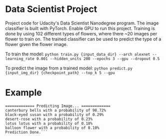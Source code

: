 # Data Scientist Project

Project code for Udacity's Data Scientist Nanodegree program. The image classifier is built with PyTorch. Enable GPU to run this project. Training is done by using 102 different types of flowers, where there ~20 images per flower to train on. The trained classifier can be used to predict the type of a flower given the flower image. 

To train the model: 
`python train.py {input_data_dir} --arch alexnet --learning_rate 0.001 --hidden_units 200 --epochs 3 --gpu --dropout 0.5`

To predict the image from a trained model:
`python predict.py {input_img_dir} {checkpoint_path} --top_k 5 --gpu`

# Example
```============= Checkpoint Loaded =============
============= Predicting Image... =============
canterbury bells with a probability of 98.72%
black-eyed susan with a probability of 0.29%
desert-rose with a probability of 0.23%
lotus lotus with a probability of 0.18%
balloon flower with a probability of 0.10%
Prediction Done.```

